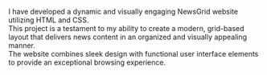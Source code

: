 I have developed a dynamic and visually engaging NewsGrid website utilizing HTML and CSS.
<br>
This project is a testament to my ability to create a modern, grid-based layout that delivers news content in an organized and visually appealing manner. 
<br>
The website combines sleek design with functional user interface elements to provide an exceptional browsing experience.
